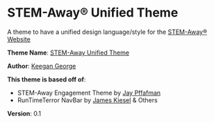 # STEM-Away&reg; Unified Theme

A theme to have a unified design language/style for the [STEM-Away&reg; Website](https://stemaway.com)

**Theme Name**: [STEM-Away Unified Theme](https://github.com/stemaway-repo/stemaway-unified/)

**Author**: [Keegan George](https://github.com/keegangeorge)

**This theme is based off of**:

- STEM-Away Engagement Theme by [Jay Pffafman](https://github.com/pfaffman)
- RunTimeTerror NavBar by [James Kiesel](https://github.com/gdpelican) & Others

**Version**: 0.1
